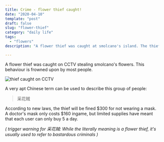 ```yaml
---
title: Crime - flower thief caught!
date: "2020-04-10"
template: "post"
draft: false
slug: "flower-thief"
category: "daily life"
tags:
  - "flowers"
description: "A flower thief was caught at smolcano's island. The thief faces a $300 fine."

---
```


A flower thief was caught on CCTV stealing smolcano's flowers. This behaviour is frowned upon by most people.

![thief caught on CCTV](/media/flower_thief.jpg)

A very apt Chinese term can be used to describe this group of people:

> 采花贼

According to new laws, the thief will be fined \$300 for not wearing a mask. A doctor's mask only costs \$160 ingame, but limited supplies have meant that each user can only buy 5 a day.

*( trigger warning for 采花贼: While the literally meaning is a flower thief, it's usually used to refer to bastardous criminals )*
